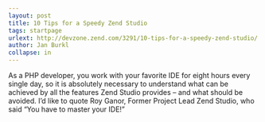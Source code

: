 ```yaml
---
layout: post
title: 10 Tips for a Speedy Zend Studio
tags: startpage
urlext: http://devzone.zend.com/3291/10-tips-for-a-speedy-zend-studio/
author: Jan Burkl
collapse: in
---
```

As a PHP developer, you work with your favorite IDE for eight hours every single day, so it is absolutely necessary to understand what can be achieved by all the features Zend Studio provides – and what should be avoided. I’d like to quote Roy Ganor, Former Project Lead Zend Studio, who said “You have to master your IDE!”

